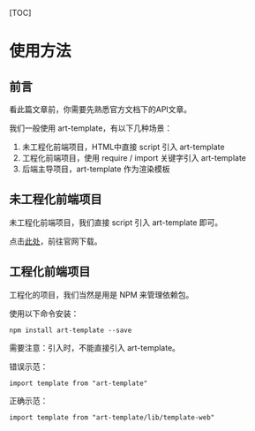 [TOC]

# 使用方法

## 前言

看此篇文章前，你需要先熟悉官方文档下的API文章。

我们一般使用 art-template，有以下几种场景：
1. 未工程化前端项目，HTML中直接 script 引入 art-template
2. 工程化前端项目，使用 require / import 关键字引入 art-template
3. 后端主导项目，art-template 作为渲染模板

## 未工程化前端项目

未工程化前端项目，我们直接 script 引入 art-template 即可。

点击[此处](https://aui.github.io/art-template/zh-cn/docs/installation.html)，前往官网下载。

## 工程化前端项目

工程化的项目，我们当然是用是 NPM 来管理依赖包。

使用以下命令安装：
```
npm install art-template --save
```

需要注意：引入时，不能直接引入 art-template。  

错误示范：
```
import template from "art-template"
```

正确示范：
```
import template from "art-template/lib/template-web"
```